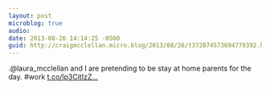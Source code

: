 ```yaml
---
layout: post
microblog: true
audio: 
date: 2013-08-26 14:14:25 -0500
guid: http://craigmcclellan.micro.blog/2013/08/26/t372074573694779392.html
---
```

.@laura_mcclellan and I are pretending to be stay at home parents for the day. #work [t.co/lp3CitIzZ...](http://t.co/lp3CitIzZY)
